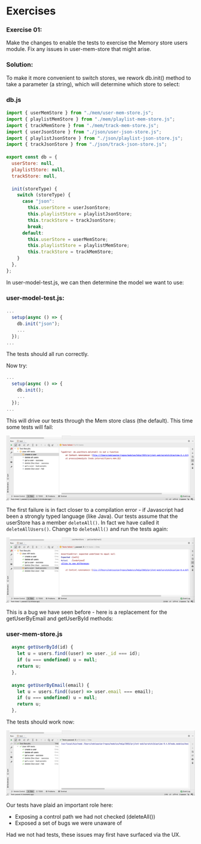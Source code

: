 # Exercises

### Exercise 01: 

Make the changes to enable the tests to exercise the Memory store users module. Fix any issues in user-mem-store that might arise.

### Solution:

To make it more convenient to switch stores, we rework db.init() method to take a parameter (a string), which will determine which store to select:

### db.js

~~~javascript
import { userMemStore } from "./mem/user-mem-store.js";
import { playlistMemStore } from "./mem/playlist-mem-store.js";
import { trackMemStore } from "./mem/track-mem-store.js";
import { userJsonStore } from "./json/user-json-store.js";
import { playlistJsonStore } from "./json/playlist-json-store.js";
import { trackJsonStore } from "./json/track-json-store.js";

export const db = {
  userStore: null,
  playlistStore: null,
  trackStore: null,

  init(storeType) {
    switch (storeType) {
      case "json":
        this.userStore = userJsonStore;
        this.playlistStore = playlistJsonStore;
        this.trackStore = trackJsonStore;
        break;
      default:
        this.userStore = userMemStore;
        this.playlistStore = playlistMemStore;
        this.trackStore = trackMemStore;
    }
  },
};
~~~

In user-model-test.js, we can then determine the model we want to use:

### user-model-test.js:

~~~javascript
...
  setup(async () => {
    db.init("json");
    ...
  });
...  
~~~

The tests should all run correctly. 

Now try:

~~~javascript
...
  setup(async () => {
    db.init();
    ...
  });
... 
~~~

This will drive our tests through the Mem store class (the default). This time some tests will fail:

![](img/01.png)



The first failure is in fact closer to a compilation error - if Javascript had been a strongly typed language (like Java). Our tests assume that the userStore has a member `deleteAll()`. In fact we have called it `deleteAllUsers()`. Change to `deleteAll()` and run the tests again:

![](img/09.png) 

This is a bug we have seen before - here is a replacement for the getUserByEmail and getUserById methods:

### user-mem-store.js

~~~javascript
  async getUserById(id) {
    let u = users.find((user) => user._id === id);
    if (u === undefined) u = null;
    return u;
  },

  async getUserByEmail(email) {
    let u = users.find((user) => user.email === email);
    if (u === undefined) u = null;
    return u;
  },
~~~

The tests should work now:

![](img/10.png)

Our tests have plaid an important role here:

- Exposing a control path we had not checked (deleteAll())
- Exposed a set of bugs we were unaware of

Had we not had tests, these issues may first have surfaced via the UX.
